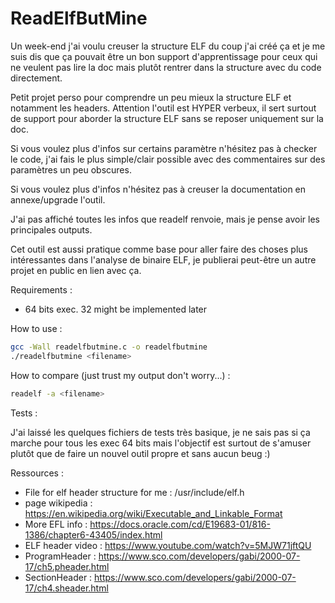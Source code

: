 # ReadElfButMine

Un week-end j'ai voulu creuser la structure ELF du coup j'ai créé ça et je me suis dis que ça pouvait être un bon support d'apprentissage pour ceux qui ne 
veulent pas lire la doc mais plutôt rentrer dans la structure avec du code directement.

Petit projet perso pour comprendre un peu mieux la structure ELF et notamment les headers.
Attention l'outil est HYPER verbeux, il sert surtout de support pour aborder la structure ELF sans se reposer uniquement sur la doc.

Si vous voulez plus d'infos sur certains paramètre n'hésitez pas à checker le code, j'ai fais le plus simple/clair possible avec des commentaires
sur des paramètres un peu obscures. 

Si vous voulez plus d'infos n'hésitez pas à creuser la documentation en annexe/upgrade l'outil. 

J'ai pas affiché toutes les infos que readelf renvoie, mais je pense avoir les principales outputs.

Cet outil est aussi pratique comme base pour aller faire des choses plus intéressantes dans l'analyse de binaire ELF, je publierai peut-être un autre projet en public en lien avec ça.

Requirements : 

- 64 bits exec. 32 might be implemented later 

How to use : 

```bash 
gcc -Wall readelfbutmine.c -o readelfbutmine
./readelfbutmine <filename> 
```

How to compare (just trust my output don't worry...) : 

```bash 
readelf -a <filename> 
```

Tests : 

J'ai laissé les quelques fichiers de tests très basique, je ne sais pas si ça marche pour tous les exec 64 bits mais l'objectif est surtout de s'amuser plutôt que de
faire un nouvel outil propre et sans aucun beug :)

Ressources : 

- File for elf header structure  for me : /usr/include/elf.h
- page wikipedia : https://en.wikipedia.org/wiki/Executable_and_Linkable_Format
- More EFL info : https://docs.oracle.com/cd/E19683-01/816-1386/chapter6-43405/index.html
- ELF header video : https://www.youtube.com/watch?v=5MJW71jftQU
- ProgramHeader : https://www.sco.com/developers/gabi/2000-07-17/ch5.pheader.html
- SectionHeader : https://www.sco.com/developers/gabi/2000-07-17/ch4.sheader.html

